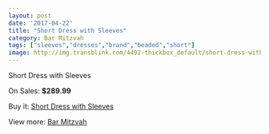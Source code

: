 ```yaml
---
layout: post
date: '2017-04-22'
title: "Short Dress with Sleeves"
category: Bar Mitzvah
tags: ["sleeves","dresses","brand","beaded","short"]
image: http://img.transblink.com/4492-thickbox_default/short-dress-with-sleeves.jpg
---
```

Short Dress with Sleeves

On Sales: **$289.99**
<a href="https://www.transblink.com/en/bar-mitzvah/1407-short-dress-with-sleeves.html"><amp-img layout="responsive" width="600" height="600" src="//img.transblink.com/4492-thickbox_default/short-dress-with-sleeves.jpg" alt="Short Dress with Sleeves 0" /></a>
<a href="https://www.transblink.com/en/bar-mitzvah/1407-short-dress-with-sleeves.html"><amp-img layout="responsive" width="600" height="600" src="//img.transblink.com/4496-thickbox_default/short-dress-with-sleeves.jpg" alt="Short Dress with Sleeves 1" /></a>
<a href="https://www.transblink.com/en/bar-mitzvah/1407-short-dress-with-sleeves.html"><amp-img layout="responsive" width="600" height="600" src="//img.transblink.com/4495-thickbox_default/short-dress-with-sleeves.jpg" alt="Short Dress with Sleeves 2" /></a>
<a href="https://www.transblink.com/en/bar-mitzvah/1407-short-dress-with-sleeves.html"><amp-img layout="responsive" width="600" height="600" src="//img.transblink.com/4494-thickbox_default/short-dress-with-sleeves.jpg" alt="Short Dress with Sleeves 3" /></a>
<a href="https://www.transblink.com/en/bar-mitzvah/1407-short-dress-with-sleeves.html"><amp-img layout="responsive" width="600" height="600" src="//img.transblink.com/4493-thickbox_default/short-dress-with-sleeves.jpg" alt="Short Dress with Sleeves 4" /></a>

Buy it: [Short Dress with Sleeves](https://www.transblink.com/en/bar-mitzvah/1407-short-dress-with-sleeves.html "Short Dress with Sleeves")

View more: [Bar Mitzvah](https://www.transblink.com/en/2-bar-mitzvah "Bar Mitzvah")